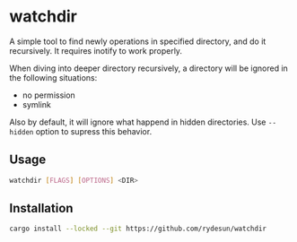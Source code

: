 # watchdir

A simple tool to find newly operations in specified directory,
and do it recursively. It requires inotify to work properly.

When diving into deeper directory recursively,
a directory will be ignored in the following situations:

- no permission
- symlink

Also by default, it will ignore what happend in hidden directories.
Use `--hidden` option to supress this behavior.

## Usage

```bash
watchdir [FLAGS] [OPTIONS] <DIR>
```

## Installation

```bash
cargo install --locked --git https://github.com/rydesun/watchdir
```
